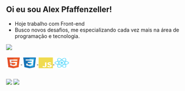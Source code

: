 ## Oi eu sou Alex Pfaffenzeller!
- Hoje trabalho com Front-end
- Busco novos desafios, me especializando cada vez mais na área de programação e tecnologia.
<div align="initial">
   <a href="https://github.com/alexpfaffen">
   <img height="180em" src="https://github-readme-stats.vercel.app/api?username=alexpfaffen&show_icons=false&theme=dark&include_all_commits=true&count_private=true"/>
</div>
<div style="display: inline_block"><br>
    <img align="center" alt="Alex-HTML" height="30" width="40" src="https://raw.githubusercontent.com/devicons/devicon/master/icons/html5/html5-original.svg">
    <img align="center" alt="Alex-CSS" height="30" width="40" src="https://raw.githubusercontent.com/devicons/devicon/master/icons/css3/css3-original.svg">
    <img align="center" alt="Alex-Js" height="30" width="40" src="https://raw.githubusercontent.com/devicons/devicon/master/icons/javascript/javascript-plain.svg">
    <img align="center" alt="Alex-React" height="30" width="40" src="https://raw.githubusercontent.com/devicons/devicon/master/icons/react/react-original.svg">
</div>
  
  ##
 
<div> 


  <a href = "mailto:alexhoriuchi@gmail.com"><img src="https://img.shields.io/badge/-Gmail-%23333?style=for-the-badge&logo=gmail&logoColor=white" target="_blank"></a>
  <a href="https://www.linkedin.com/in/alex-pfaffenzeller-2478391b7" target="_blank"><img src="https://img.shields.io/badge/-LinkedIn-%230077B5?style=for-the-badge&logo=linkedin&logoColor=white" target="_blank"></a> 
 
  
<!--    ![Snake animation](https://github.com/alexpfaffen/alexpfaffen/blob/output/github-contribution-grid-snake.svg) -->
</div>
